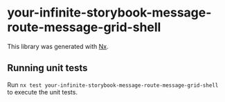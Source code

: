 # your-infinite-storybook-message-route-message-grid-shell

This library was generated with [Nx](https://nx.dev).

## Running unit tests

Run `nx test your-infinite-storybook-message-route-message-grid-shell` to execute the unit tests.
